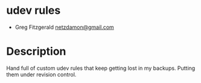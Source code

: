 udev rules
==========

* Greg Fitzgerald <netzdamon@gmail.com>

Description
===========

Hand full of custom udev rules that keep getting lost in my backups. Putting them under revision control.
